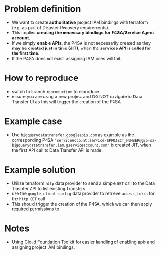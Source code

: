 # Problem definition
- We want to create **authoritative** project IAM bindings with terraform (e.g. as part of Disaster Recovery requirements). 
- This implies **creating the necessary bindings for P4SA/Service Agent account**.
- If we simply **enable APIs**, the P4SA is not necessarily created as they **may be created just in time (JIT)**, when the **services API is called for the first time**.
- If the P4SA does not exist, assigning IAM roles will fail.

# How to reproduce
- switch to branch `reproduction` to reproduce
- ensure you are using a new project and DO NOT navigate to Data Transfer UI as this will trigger the creation of the P4SA

# Example case
- Use `bigquerydatatransfer.googleapis.com` as example as the corresponding P4SA `"serviceAccount:service-$PROJECT_NUMBER@gcp-sa-bigquerydatatransfer.iam.gserviceaccount.com"` is created JIT, when the first API call to Data Transfer API is made.

# Example solution
- Utilize terraform `http` data provider to send a simple `GET` call to the Data Trasnfer API to list existing Transfers.
- use the `google_client-config` data provider to retrieve `access_token` for the `http GET` call
- This should trigger the creation of the P4SA, which we can then apply required permissions to

# Notes
- Using [Cloud Foundation Toolkit](https://cloud.google.com/foundation-toolkit) for easier handling of enabling apis and assigning project IAM bindings.